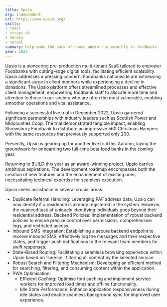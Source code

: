 ```yaml
---
title: Upsio
org: Independent
url: https://www.upsio.org/
skills:
- react
- strapi v4
- heroku
- vercel
summary: Help make the back-of-house admin run smoothly in foodbanks
year: 2023
---
```


Upsio is a pioneering pre-production multi-tenant SaaS tailored to empower Foodbanks with cutting-edge digital tools, facilitating efficient scalability. Upsio addresses a pressing concern: Foodbanks nationwide are witnessing a significant surge in client numbers while experiencing a decline in donations. The Upsio platform offers streamlined processes and effective client management, empowering foodbank staff to allocate more time and attention to those in our society who are often the most vulnerable, enabling smoother operations and vital assistance.

Following a successful live trial in December 2022, Upsio garnered significant partnerships with industry leaders such as Scottish Power and Midcounties Coop. The trial demonstrated tangible impact, enabling Shrewsbury Foodbank to distribute an impressive 560 Christmas Hampers with the same resources that previously supported only 200.

Presently, Upsio is gearing up for another live trial this Autumn, laying the groundwork for onboarding two full-time beta food banks in the coming year.

Returning to BUILD this year as an award-winning project, Upsio carries ambitious aspirations. The development roadmap encompasses both the creation of new features and the enhancement of existing ones, necessitating technical expertise for seamless execution.

Upsio seeks assistance in several crucial areas:

- Duplicate Referral Handling: Leveraging PAF address data, Upsio can now identify if a residence is already registered in the system. However, the nuanced task of uniquely identifying individuals goes beyond their residential address.
Backend Policies: Implementation of robust backend policies to ensure precise control over permissions, comprehensive logs, and restricted access.
- Inbound SMS Integration: Establishing a secure backend endpoint to receive inbound SMS, effectively log the messages and their respective states, and trigger push notifications to the relevant team members for swift responses.
- State-Based Routing: Facilitating a seamless browsing experience within Upsio based on 'service,' filtering all content by the selected service.
- Robust Search and Filtering Mechanism: Developing an efficient method for searching, filtering, and consuming content within the application.
- PWA Optimisation:
  - Efficient Caching: Optimise font caching and implement service workers for improved load times and offline functionality.
  - Idle State Performance: Enhance application responsiveness during idle states and enable seamless background sync for improved user experience.
